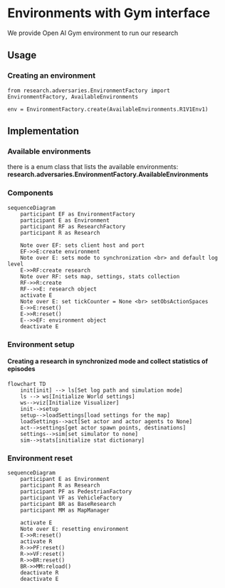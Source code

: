 # Environments with Gym interface

We provide Open AI Gym environment to run our research

## Usage

### Creating an environment
```
from research.adversaries.EnvironmentFactory import EnvironmentFactory, AvailableEnvironments

env = EnvironmentFactory.create(AvailableEnvironments.R1V1Env1)

```

## Implementation

### Available environments
there is a enum class that lists the available environments: **research.adversaries.EnvironmentFactory.AvailableEnvironments**

### Components

```mermaid
sequenceDiagram
    participant EF as EnvironmentFactory
    participant E as Environment
    participant RF as ResearchFactory
    participant R as Research

    Note over EF: sets client host and port
    EF->>E:create environment
    Note over E: sets mode to synchronization <br> and default log level
    E->>RF:create research
    Note over RF: sets map, settings, stats collection
    RF->>R:create
    RF-->>E: research object
    activate E
    Note over E: set tickCounter = None <br> setObsActionSpaces 
    E->>E:reset()
    E->>R:reset()
    E-->>EF: environment object
    deactivate E

```

### Environment setup

#### Creating a research in synchronized mode and collect statistics of episodes
```mermaid
flowchart TD
    init[init] --> ls[Set log path and simulation mode]
    ls --> ws[Initialize World settings]
    ws-->viz[Initialize Visualizer]
    init-->setup
    setup-->loadSettings[load settings for the map]
    loadSettings-->act[Set actor and actor agents to None]
    act-->settings[get actor spawn points, destinations]
    settings-->sim[set simulator to none]
    sim-->stats[initialize stat dictionary]
```

### Environment reset

```mermaid
sequenceDiagram
    participant E as Environment
    participant R as Research
    participant PF as PedestrianFactory
    participant VF as VehicleFactory
    participant BR as BaseResearch
    participant MM as MapManager

    activate E
    Note over E: resetting environment
    E->>R:reset()
    activate R
    R->>PF:reset()
    R->>VF:reset()
    R->>BR:reset()
    BR->>MM:reload()
    deactivate R
    deactivate E
```